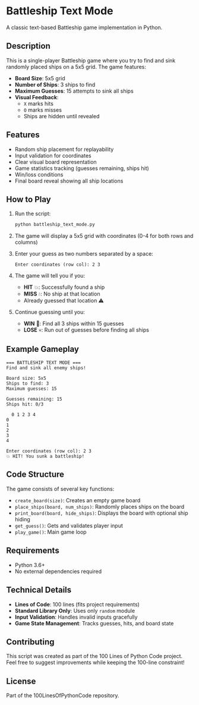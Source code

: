 # Battleship Text Mode

A classic text-based Battleship game implementation in Python.

## Description

This is a single-player Battleship game where you try to find and sink randomly placed ships on a 5x5 grid. The game features:

- **Board Size**: 5x5 grid
- **Number of Ships**: 3 ships to find
- **Maximum Guesses**: 15 attempts to sink all ships
- **Visual Feedback**: 
  - `X` marks hits
  - `O` marks misses
  - Ships are hidden until revealed

## Features

- Random ship placement for replayability
- Input validation for coordinates
- Clear visual board representation
- Game statistics tracking (guesses remaining, ships hit)
- Win/loss conditions
- Final board reveal showing all ship locations

## How to Play

1. Run the script:
   ```bash
   python battleship_text_mode.py
   ```

2. The game will display a 5x5 grid with coordinates (0-4 for both rows and columns)

3. Enter your guess as two numbers separated by a space:
   ```
   Enter coordinates (row col): 2 3
   ```

4. The game will tell you if you:
   - **HIT** 💥: Successfully found a ship
   - **MISS** 💧: No ship at that location
   - Already guessed that location ⚠️

5. Continue guessing until you:
   - **WIN** 🎉: Find all 3 ships within 15 guesses
   - **LOSE** 💀: Run out of guesses before finding all ships

## Example Gameplay

```
=== BATTLESHIP TEXT MODE ===
Find and sink all enemy ships!

Board size: 5x5
Ships to find: 3
Maximum guesses: 15

Guesses remaining: 15
Ships hit: 0/3

  0 1 2 3 4
0
1
2
3
4

Enter coordinates (row col): 2 3
💥 HIT! You sunk a battleship!
```

## Code Structure

The game consists of several key functions:

- `create_board(size)`: Creates an empty game board
- `place_ships(board, num_ships)`: Randomly places ships on the board
- `print_board(board, hide_ships)`: Displays the board with optional ship hiding
- `get_guess()`: Gets and validates player input
- `play_game()`: Main game loop

## Requirements

- Python 3.6+
- No external dependencies required

## Technical Details

- **Lines of Code**: 100 lines (fits project requirements)
- **Standard Library Only**: Uses only `random` module
- **Input Validation**: Handles invalid inputs gracefully
- **Game State Management**: Tracks guesses, hits, and board state

## Contributing

This script was created as part of the 100 Lines of Python Code project. Feel free to suggest improvements while keeping the 100-line constraint!

## License

Part of the 100LinesOfPythonCode repository.
